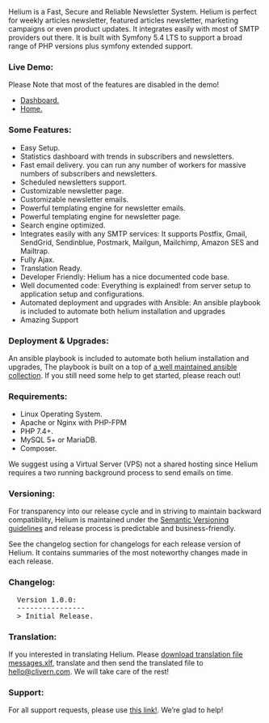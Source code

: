 <p>Helium is a Fast, Secure and Reliable Newsletter System. Helium is perfect for weekly articles newsletter, featured articles newsletter, marketing campaigns or even product updates. It integrates easily with most of SMTP providers out there. It is built with Symfony 5.4 LTS to support a broad range of PHP versions plus symfony extended support.</p>


<h3 id="item-description__live-demonstration"><strong>Live Demo:</strong></h3>
<p>Please Note that most of the features are disabled in the demo!</p>
<ul>
    <li>
        <a href="https://helium.clivern.com/login" rel="nofollow">Dashboard.</a>
    </li>
    <li>
        <a href="https://helium.clivern.com/" rel="nofollow">Home.</a>
    </li>
</ul>


<h3 id="item-description__explore-some-of-built-in-features"><strong>Some Features:</strong></h3>
<ul>
    <li>
        Easy Setup.
    </li>
    <li>
        Statistics dashboard with trends in subscribers and newsletters.
    </li>
    <li>
        Fast email delivery. you can run any number of workers for massive numbers of subscribers and newsletters.
    </li>
    <li>
        Scheduled newsletters support.
    </li>
    <li>
        Customizable newsletter page.
    </li>
    <li>
        Customizable newsletter emails.
    </li>
    <li>
        Powerful templating engine for newsletter emails.
    </li>
    <li>
        Powerful templating engine for newsletter page.
    </li>
    <li>
        Search engine optimized.
    </li>
    <li>
        Integrates easily with any SMTP services: It supports Postfix, Gmail, SendGrid, Sendinblue, Postmark, Mailgun, Mailchimp, Amazon SES and Mailtrap.
    </li>
    <li>
        Fully Ajax.
    </li>
    <li>
        Translation Ready.
    </li>
    <li>
        Developer Friendly:  Helium has a nice documented code base.
    </li>
    <li>
        Well documented code: Everything is explained! from server setup to application setup and configurations.
    </li>
    <li>
        Automated deployment and upgrades with Ansible: An ansible playbook is included to automate both helium installation and upgrades
    </li>
    <li>
        Amazing Support
    </li>
</ul>


<h3 id="item-description__support"><strong>Deployment & Upgrades:</strong></h3>
<p>An ansible playbook is included to automate both helium installation and upgrades, The playbook is built on a top of <a href="https://github.com/Clivern/Oxygen" target="_blank">a well maintained ansible collection</a>. If you still need some help to get started, please reach out!</p>


<h3 id="item-description__requirements"><strong>Requirements:</strong></h3>
<ul>
    <li>Linux Operating System.</li>
    <li>Apache or Nginx with PHP-FPM</li>
    <li>PHP 7.4+.</li>
    <li>MySQL 5+ or MariaDB.</li>
    <li>Composer.</li>
</ul>
<p>We suggest using a Virtual Server (VPS) not a shared hosting since Helium requires a two running background process to send emails on time.</p>


<h3 id="item-description__versioning"><strong>Versioning:</strong></h3>
<p>For transparency into our release cycle and in striving to maintain backward compatibility, Helium is maintained under the <a href="https://semver.org/" target="_blank">Semantic Versioning guidelines</a> and release process is predictable and business-friendly.</p>
<p>See the changelog section for changelogs for each release version of Helium. It contains summaries of the most noteworthy changes made in each release.</p>


<h3 id="item-description__changelog"><strong>Changelog:</strong></h3>
<pre>
  Version 1.0.0:
  ----------------
  &gt; Initial Release.
</pre>


<h3 id="item-description__translation"><strong>Translation:</strong></h3>
If you interested in translating Helium. Please <a href="https://github.com/Colvern/i18n/tree/main/helium" target="_blank">download translation file messages.xlf</a>, translate and then send the translated file to <a href="mailto:hello@clivern.com">hello@clivern.com</a>. We will take care of the rest!


<h3 id="item-description__support"><strong>Support:</strong></h3>
For all support requests, please use <a href="https://clivern.com/support/"  target="_blank" rel="nofollow">this link!</a>. We’re glad to help!
